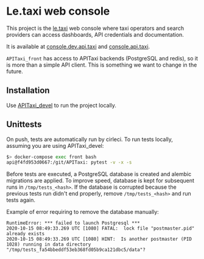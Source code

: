 # Le.taxi web console

This project is the [le.taxi](https://le.taxi) web console where taxi operators and search providers can access dashboards, API credentials and documentation.

It is available at [console.dev.api.taxi](https://console.dev.api.taxi) and [console.api.taxi](https://console.api.taxi).

`APITaxi_front` has access to APITaxi backends (PostgreSQL and redis), so it is more than a simple API client. This is something we want to change in the future.

## Installation

Use [APITaxi_devel](https://github.com/openmaraude/APITaxi_devel) to run the project locally.

## Unittests

On push, tests are automatically run by cirleci. To run tests locally, assuming you are using APITaxi_devel:

```bash
$> docker-compose exec front bash
api@f4fd953d0667:/git/APITaxi: pytest -v -x -s
```

Before tests are executed, a PostgreSQL database is created and alembic migrations are applied. To improve speed, database is kept for subsequent runs in `/tmp/tests_<hash>`. If the database is corrupted because the previous tests run didn't end properly, remove `/tmp/tests_<hash>` and run tests again.

Example of error requiring to remove the database manually:

```
RuntimeError: *** failed to launch Postgresql ***
2020-10-15 08:49:33.269 UTC [1080] FATAL:  lock file "postmaster.pid" already exists
2020-10-15 08:49:33.269 UTC [1080] HINT:  Is another postmaster (PID 1028) running in data directory "/tmp/tests_fa54bbeddf53eb368fd05b9ca121dbc5/data"?
```
